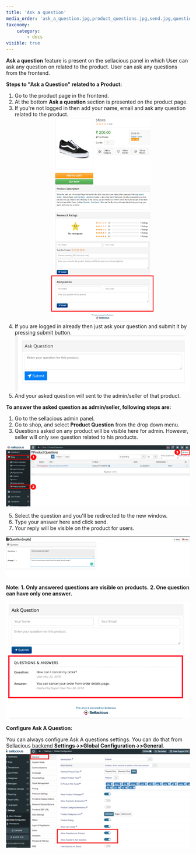 ```yaml
---
title: 'Ask a question'
media_order: 'ask_a_question.jpg,product_questions.jpg,send.jpg,questions.png,answer.png,question`.png,Screen Shot 2020-05-25 at 12.37.33 PM.png,screenshot-localhost-2020.05.26-09_40_29.png'
taxonomy:
    category:
        - docs
visible: true
---
```


**Ask a question** feature is present on the sellacious panel in which User can ask any question on related to the product. User can ask any questions from the frontend.

**Steps to "Ask a Question" related to a Product:**

1. Go to the product page in the frontend.
2. At the bottom **Ask a question** section is presented on the product page.
3. If you're not logged in then add your name, email and ask any question related to the product.  ![](ask_a_question.jpg)
4. If you are logged in already then just ask your question and submit it by pressing submit button.
![](Screen%20Shot%202020-05-25%20at%2012.37.33%20PM.png)
5. And your asked question will sent to the admin/seller of that product.

**To answer the asked question as admin/seller, following steps are:**

1. Go to the sellacious admin panel.
2. Go to shop, and select **Product Question** from the drop down menu.
3. Questions asked on any product will be visible here for admin. However, seller will only see question related to his products.

![](product_questions.jpg)

5. Select the question and you'll be redirected to the new window.
6. Type your answer here and click send.
7. Your reply will be visible on the product for users.

![](questions.png)

**Note: 1. Only answered questions are visible on products.**
**2. One question can have only one answer.**

![](answer.png)

**Configure Ask A Question:**

You can always configure Ask A questions settings.
You can do that from Sellacious backend **Settings->>Global Configuration->>General**.
![](screenshot-localhost-2020.05.26-09_40_29.png)
